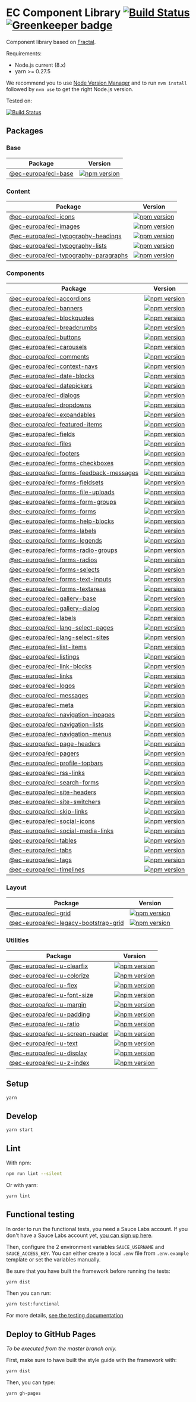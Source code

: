 # EC Component Library [![Build Status](https://drone.ne-dev.eu/api/badges/ec-europa/europa-component-library/status.svg)](https://drone.ne-dev.eu/ec-europa/europa-component-library) [![Greenkeeper badge](https://badges.greenkeeper.io/ec-europa/europa-component-library.svg)](https://greenkeeper.io/)

Component library based on [Fractal](http://fractal.build/).

Requirements:
- Node.js current (8.x)
- yarn >= 0.27.5

We recommend you to use [Node Version Manager](https://github.com/creationix/nvm) and to run `nvm install` followed by `nvm use` to get the right Node.js version.

Tested on:

[![Build Status](https://saucelabs.com/browser-matrix/europa-component-library.svg)](https://saucelabs.com/u/europa-component-library)

## Packages

### Base

| Package | Version |
|-------- |-------- |
| [@ec-europa/ecl-base](framework/base) | [![npm version](https://badge.fury.io/js/%40ec-europa%2Fecl-base.svg)](https://badge.fury.io/js/%40ec-europa%2Fecl-base) |

### Content

| Package | Version |
|-------- |-------- |
| [@ec-europa/ecl-icons](framework/content/ecl-icons) | [![npm version](https://badge.fury.io/js/%40ec-europa%2Fecl-icons.svg)](https://badge.fury.io/js/%40ec-europa%2Fecl-icons) |
| [@ec-europa/ecl-images](framework/content/ecl-images) | [![npm version](https://badge.fury.io/js/%40ec-europa%2Fecl-images.svg)](https://badge.fury.io/js/%40ec-europa%2Fecl-images) |
| [@ec-europa/ecl-typography-headings](framework/content/ecl-typography/ecl-typography-headings) | [![npm version](https://badge.fury.io/js/%40ec-europa%2Fecl-typography-headings.svg)](https://badge.fury.io/js/%40ec-europa%2Fecl-typography-headings) |
| [@ec-europa/ecl-typography-lists](framework/content/ecl-typography/ecl-typography-lists) | [![npm version](https://badge.fury.io/js/%40ec-europa%2Fecl-typography-lists.svg)](https://badge.fury.io/js/%40ec-europa%2Fecl-typography-lists) |
| [@ec-europa/ecl-typography-paragraphs](framework/content/ecl-typography/ecl-typography-paragraphs) | [![npm version](https://badge.fury.io/js/%40ec-europa%2Fecl-typography-paragraphs.svg)](https://badge.fury.io/js/%40ec-europa%2Fecl-typography-paragraphs) |

### Components

| Package | Version |
|-------- |-------- |
| [@ec-europa/ecl-accordions](framework/components/ecl-accordions) | [![npm version](https://badge.fury.io/js/%40ec-europa%2Fecl-accordions.svg)](https://badge.fury.io/js/%40ec-europa%2Fecl-accordions) |
| [@ec-europa/ecl-banners](framework/components/ecl-banners) | [![npm version](https://badge.fury.io/js/%40ec-europa%2Fecl-banners.svg)](https://badge.fury.io/js/%40ec-europa%2Fecl-banners) |
| [@ec-europa/ecl-blockquotes](framework/components/ecl-blockquotes) | [![npm version](https://badge.fury.io/js/%40ec-europa%2Fecl-blockquotes.svg)](https://badge.fury.io/js/%40ec-europa%2Fecl-blockquotes) |
| [@ec-europa/ecl-breadcrumbs](framework/components/ecl-breadcrumbs) | [![npm version](https://badge.fury.io/js/%40ec-europa%2Fecl-breadcrumbs.svg)](https://badge.fury.io/js/%40ec-europa%2Fecl-breadcrumbs) |
| [@ec-europa/ecl-buttons](framework/components/ecl-buttons) | [![npm version](https://badge.fury.io/js/%40ec-europa%2Fecl-buttons.svg)](https://badge.fury.io/js/%40ec-europa%2Fecl-buttons) |
| [@ec-europa/ecl-carousels](framework/components/ecl-carousels) | [![npm version](https://badge.fury.io/js/%40ec-europa%2Fecl-carousels.svg)](https://badge.fury.io/js/%40ec-europa%2Fecl-carousels) |
| [@ec-europa/ecl-comments](framework/components/ecl-comments) | [![npm version](https://badge.fury.io/js/%40ec-europa%2Fecl-comments.svg)](https://badge.fury.io/js/%40ec-europa%2Fecl-comments) |
| [@ec-europa/ecl-context-navs](framework/components/ecl-context-navs) | [![npm version](https://badge.fury.io/js/%40ec-europa%2Fecl-context-navs.svg)](https://badge.fury.io/js/%40ec-europa%2Fecl-context-navs) |
| [@ec-europa/ecl-date-blocks](framework/components/ecl-date-blocks) | [![npm version](https://badge.fury.io/js/%40ec-europa%2Fecl-date-blocks.svg)](https://badge.fury.io/js/%40ec-europa%2Fecl-date-blocks) |
| [@ec-europa/ecl-datepickers](framework/components/ecl-datepickers) | [![npm version](https://badge.fury.io/js/%40ec-europa%2Fecl-datepickers.svg)](https://badge.fury.io/js/%40ec-europa%2Fecl-datepickers) |
| [@ec-europa/ecl-dialogs](framework/components/ecl-dialogs) | [![npm version](https://badge.fury.io/js/%40ec-europa%2Fecl-dialogs.svg)](https://badge.fury.io/js/%40ec-europa%2Fecl-dialogs) |
| [@ec-europa/ecl-dropdowns](framework/components/ecl-dropdowns) | [![npm version](https://badge.fury.io/js/%40ec-europa%2Fecl-dropdowns.svg)](https://badge.fury.io/js/%40ec-europa%2Fecl-dropdowns) |
| [@ec-europa/ecl-expandables](framework/components/ecl-expandables) | [![npm version](https://badge.fury.io/js/%40ec-europa%2Fecl-expandables.svg)](https://badge.fury.io/js/%40ec-europa%2Fecl-expandables) |
| [@ec-europa/ecl-featured-items](framework/components/ecl-featured-items) | [![npm version](https://badge.fury.io/js/%40ec-europa%2Fecl-featured-items.svg)](https://badge.fury.io/js/%40ec-europa%2Fecl-featured-items) |
| [@ec-europa/ecl-fields](framework/components/ecl-fields) | [![npm version](https://badge.fury.io/js/%40ec-europa%2Fecl-fields.svg)](https://badge.fury.io/js/%40ec-europa%2Fecl-fields) |
| [@ec-europa/ecl-files](framework/components/ecl-files) | [![npm version](https://badge.fury.io/js/%40ec-europa%2Fecl-files.svg)](https://badge.fury.io/js/%40ec-europa%2Fecl-files) |
| [@ec-europa/ecl-footers](framework/components/ecl-footers) | [![npm version](https://badge.fury.io/js/%40ec-europa%2Fecl-footers.svg)](https://badge.fury.io/js/%40ec-europa%2Fecl-footers) |
| [@ec-europa/ecl-forms-checkboxes](framework/components/ecl-forms/ecl-forms-checkboxes) | [![npm version](https://badge.fury.io/js/%40ec-europa%2Fecl-forms-checkboxes.svg)](https://badge.fury.io/js/%40ec-europa%2Fecl-forms-checkboxes) |
| [@ec-europa/ecl-forms-feedback-messages](framework/components/ecl-forms/ecl-forms-feedback-messages) | [![npm version](https://badge.fury.io/js/%40ec-europa%2Fecl-forms-feedback-messages.svg)](https://badge.fury.io/js/%40ec-europa%2Fecl-forms-feedback-messages) |
| [@ec-europa/ecl-forms-fieldsets](framework/components/ecl-forms/ecl-forms-fieldsets) | [![npm version](https://badge.fury.io/js/%40ec-europa%2Fecl-forms-fieldsets.svg)](https://badge.fury.io/js/%40ec-europa%2Fecl-forms-fieldsets) |
| [@ec-europa/ecl-forms-file-uploads](framework/components/ecl-forms/ecl-forms-file-uploads) | [![npm version](https://badge.fury.io/js/%40ec-europa%2Fecl-forms-file-uploads.svg)](https://badge.fury.io/js/%40ec-europa%2Fecl-forms-file-uploads) |
| [@ec-europa/ecl-forms-form-groups](framework/components/ecl-forms/ecl-forms-form-groups) | [![npm version](https://badge.fury.io/js/%40ec-europa%2Fecl-forms-form-groups.svg)](https://badge.fury.io/js/%40ec-europa%2Fecl-forms-form-groups) |
| [@ec-europa/ecl-forms-forms](framework/components/ecl-forms/ecl-forms-forms) | [![npm version](https://badge.fury.io/js/%40ec-europa%2Fecl-forms-forms.svg)](https://badge.fury.io/js/%40ec-europa%2Fecl-forms-forms) |
| [@ec-europa/ecl-forms-help-blocks](framework/components/ecl-forms/ecl-forms-help-blocks) | [![npm version](https://badge.fury.io/js/%40ec-europa%2Fecl-forms-help-blocks.svg)](https://badge.fury.io/js/%40ec-europa%2Fecl-forms-help-blocks) |
| [@ec-europa/ecl-forms-labels](framework/components/ecl-forms/ecl-forms-labels) | [![npm version](https://badge.fury.io/js/%40ec-europa%2Fecl-forms-labels.svg)](https://badge.fury.io/js/%40ec-europa%2Fecl-forms-labels) |
| [@ec-europa/ecl-forms-legends](framework/components/ecl-forms/ecl-forms-legends) | [![npm version](https://badge.fury.io/js/%40ec-europa%2Fecl-forms-legends.svg)](https://badge.fury.io/js/%40ec-europa%2Fecl-forms-legends) |
| [@ec-europa/ecl-forms-radio-groups](framework/components/ecl-forms/ecl-forms-radio-groups) | [![npm version](https://badge.fury.io/js/%40ec-europa%2Fecl-forms-radio-groups.svg)](https://badge.fury.io/js/%40ec-europa%2Fecl-forms-radio-groups) |
| [@ec-europa/ecl-forms-radios](framework/components/ecl-forms/ecl-forms-radios) | [![npm version](https://badge.fury.io/js/%40ec-europa%2Fecl-forms-radios.svg)](https://badge.fury.io/js/%40ec-europa%2Fecl-forms-radios) |
| [@ec-europa/ecl-forms-selects](framework/components/ecl-forms/ecl-forms-selects) | [![npm version](https://badge.fury.io/js/%40ec-europa%2Fecl-forms-selects.svg)](https://badge.fury.io/js/%40ec-europa%2Fecl-forms-selects) |
| [@ec-europa/ecl-forms-text-inputs](framework/components/ecl-forms/ecl-forms-text-inputs) | [![npm version](https://badge.fury.io/js/%40ec-europa%2Fecl-forms-text-inputs.svg)](https://badge.fury.io/js/%40ec-europa%2Fecl-forms-text-inputs) |
| [@ec-europa/ecl-forms-textareas](framework/components/ecl-forms/ecl-forms-textareas) | [![npm version](https://badge.fury.io/js/%40ec-europa%2Fecl-forms-textareas.svg)](https://badge.fury.io/js/%40ec-europa%2Fecl-forms-textareas) |
| [@ec-europa/ecl-gallery-base](framework/components/ecl-galleries/ecl-gallery-base) | [![npm version](https://badge.fury.io/js/%40ec-europa%2Fecl-gallery-base.svg)](https://badge.fury.io/js/%40ec-europa%2Fecl-gallery-base) |
| [@ec-europa/ecl-gallery-dialog](framework/components/ecl-galleries/ecl-gallery-dialog) | [![npm version](https://badge.fury.io/js/%40ec-europa%2Fecl-gallery-dialog.svg)](https://badge.fury.io/js/%40ec-europa%2Fecl-gallery-dialog) |
| [@ec-europa/ecl-labels](framework/components/ecl-labels) | [![npm version](https://badge.fury.io/js/%40ec-europa%2Fecl-labels.svg)](https://badge.fury.io/js/%40ec-europa%2Fecl-labels) |
| [@ec-europa/ecl-lang-select-pages](framework/components/ecl-lang-select-pages) | [![npm version](https://badge.fury.io/js/%40ec-europa%2Fecl-lang-select-pages.svg)](https://badge.fury.io/js/%40ec-europa%2Fecl-lang-select-pages) |
| [@ec-europa/ecl-lang-select-sites](framework/components/ecl-lang-select-sites) | [![npm version](https://badge.fury.io/js/%40ec-europa%2Fecl-lang-select-sites.svg)](https://badge.fury.io/js/%40ec-europa%2Fecl-lang-select-sites) |
| [@ec-europa/ecl-list-items](framework/components/ecl-list-items) | [![npm version](https://badge.fury.io/js/%40ec-europa%2Fecl-list-items.svg)](https://badge.fury.io/js/%40ec-europa%2Fecl-list-items) |
| [@ec-europa/ecl-listings](framework/components/ecl-listings) | [![npm version](https://badge.fury.io/js/%40ec-europa%2Fecl-listings.svg)](https://badge.fury.io/js/%40ec-europa%2Fecl-listings) |
| [@ec-europa/ecl-link-blocks](framework/components/ecl-link-blocks) | [![npm version](https://badge.fury.io/js/%40ec-europa%2Fecl-link-blocks.svg)](https://badge.fury.io/js/%40ec-europa%2Fecl-link-blocks) |
| [@ec-europa/ecl-links](framework/components/ecl-links) | [![npm version](https://badge.fury.io/js/%40ec-europa%2Fecl-links.svg)](https://badge.fury.io/js/%40ec-europa%2Fecl-links) |
| [@ec-europa/ecl-logos](framework/components/ecl-logos) | [![npm version](https://badge.fury.io/js/%40ec-europa%2Fecl-logos.svg)](https://badge.fury.io/js/%40ec-europa%2Fecl-logos) |
| [@ec-europa/ecl-messages](framework/components/ecl-messages) | [![npm version](https://badge.fury.io/js/%40ec-europa%2Fecl-messages.svg)](https://badge.fury.io/js/%40ec-europa%2Fecl-messages) |
| [@ec-europa/ecl-meta](framework/components/ecl-meta) | [![npm version](https://badge.fury.io/js/%40ec-europa%2Fecl-meta.svg)](https://badge.fury.io/js/%40ec-europa%2Fecl-meta) |
| [@ec-europa/ecl-navigation-inpages](framework/components/ecl-navigation/ecl-navigation-inpages) | [![npm version](https://badge.fury.io/js/%40ec-europa%2Fecl-navigation-inpages.svg)](https://badge.fury.io/js/%40ec-europa%2Fecl-navigation-inpages) |
| [@ec-europa/ecl-navigation-lists](framework/components/ecl-navigation/ecl-navigation-lists) | [![npm version](https://badge.fury.io/js/%40ec-europa%2Fecl-navigation-lists.svg)](https://badge.fury.io/js/%40ec-europa%2Fecl-navigation-lists) |
| [@ec-europa/ecl-navigation-menus](framework/components/ecl-navigation/ecl-navigation-menus) | [![npm version](https://badge.fury.io/js/%40ec-europa%2Fecl-navigation-menus.svg)](https://badge.fury.io/js/%40ec-europa%2Fecl-navigation-menus) |
| [@ec-europa/ecl-page-headers](framework/components/ecl-page-headers) | [![npm version](https://badge.fury.io/js/%40ec-europa%2Fecl-page-headers.svg)](https://badge.fury.io/js/%40ec-europa%2Fecl-page-headers) |
| [@ec-europa/ecl-pagers](framework/components/ecl-pagers) | [![npm version](https://badge.fury.io/js/%40ec-europa%2Fecl-pagers.svg)](https://badge.fury.io/js/%40ec-europa%2Fecl-pagers) |
| [@ec-europa/ecl-profile-topbars](framework/components/ecl-profile-topbars) | [![npm version](https://badge.fury.io/js/%40ec-europa%2Fecl-profile-topbars.svg)](https://badge.fury.io/js/%40ec-europa%2Fecl-profile-topbars) |
| [@ec-europa/ecl-rss-links](framework/components/ecl-rss-links) | [![npm version](https://badge.fury.io/js/%40ec-europa%2Fecl-rss-links.svg)](https://badge.fury.io/js/%40ec-europa%2Fecl-rss-links) |
| [@ec-europa/ecl-search-forms](framework/components/ecl-search-forms) | [![npm version](https://badge.fury.io/js/%40ec-europa%2Fecl-search-forms.svg)](https://badge.fury.io/js/%40ec-europa%2Fecl-search-forms) |
| [@ec-europa/ecl-site-headers](framework/components/ecl-site-headers) | [![npm version](https://badge.fury.io/js/%40ec-europa%2Fecl-site-headers.svg)](https://badge.fury.io/js/%40ec-europa%2Fecl-site-headers) |
| [@ec-europa/ecl-site-switchers](framework/components/ecl-site-switchers) | [![npm version](https://badge.fury.io/js/%40ec-europa%2Fecl-site-switchers.svg)](https://badge.fury.io/js/%40ec-europa%2Fecl-site-switchers) |
| [@ec-europa/ecl-skip-links](framework/components/ecl-skip-links) | [![npm version](https://badge.fury.io/js/%40ec-europa%2Fecl-skip-links.svg)](https://badge.fury.io/js/%40ec-europa%2Fecl-skip-links) |
| [@ec-europa/ecl-social-icons](framework/components/ecl-social-icons) | [![npm version](https://badge.fury.io/js/%40ec-europa%2Fecl-social-icons.svg)](https://badge.fury.io/js/%40ec-europa%2Fecl-social-icons) |
| [@ec-europa/ecl-social-media-links](framework/components/ecl-social-media-links) | [![npm version](https://badge.fury.io/js/%40ec-europa%2Fecl-social-media-links.svg)](https://badge.fury.io/js/%40ec-europa%2Fecl-social-media-links) |
| [@ec-europa/ecl-tables](framework/components/ecl-tables) | [![npm version](https://badge.fury.io/js/%40ec-europa%2Fecl-tables.svg)](https://badge.fury.io/js/%40ec-europa%2Fecl-tables) |
| [@ec-europa/ecl-tabs](framework/components/ecl-tabs) | [![npm version](https://badge.fury.io/js/%40ec-europa%2Fecl-tabs.svg)](https://badge.fury.io/js/%40ec-europa%2Fecl-tabs) |
| [@ec-europa/ecl-tags](framework/components/ecl-tags) | [![npm version](https://badge.fury.io/js/%40ec-europa%2Fecl-tags.svg)](https://badge.fury.io/js/%40ec-europa%2Fecl-tags) |
| [@ec-europa/ecl-timelines](framework/components/ecl-timelines) | [![npm version](https://badge.fury.io/js/%40ec-europa%2Fecl-timelines.svg)](https://badge.fury.io/js/%40ec-europa%2Fecl-timelines) |

### Layout

| Package | Version |
|-------- |-------- |
| [@ec-europa/ecl-grid](framework/layout/grid/ecl-grid) | [![npm version](https://badge.fury.io/js/%40ec-europa%2Fecl-grid.svg)](https://badge.fury.io/js/%40ec-europa%2Fecl-grid) |
| [@ec-europa/ecl-legacy-bootstrap-grid](framework/layout/grid/ecl-legacy-bootstrap-grid) | [![npm version](https://badge.fury.io/js/%40ec-europa%2Fecl-legacy-bootstrap-grid.svg)](https://badge.fury.io/js/%40ec-europa%2Fecl-legacy-bootstrap-grid) |

### Utilities

| Package | Version |
|-------- |-------- |
| [@ec-europa/ecl-u-clearfix](framework/utilities/ecl-u-clearfix) | [![npm version](https://badge.fury.io/js/%40ec-europa%2Fecl-u-clearfix.svg)](https://badge.fury.io/js/%40ec-europa%2Fecl-u-clearfix) |
| [@ec-europa/ecl-u-colorize](framework/utilities/ecl-u-colorize) | [![npm version](https://badge.fury.io/js/%40ec-europa%2Fecl-u-colorize.svg)](https://badge.fury.io/js/%40ec-europa%2Fecl-u-colorize) |
| [@ec-europa/ecl-u-flex](framework/utilities/ecl-u-flex) | [![npm version](https://badge.fury.io/js/%40ec-europa%2Fecl-u-flex.svg)](https://badge.fury.io/js/%40ec-europa%2Fecl-u-flex) |
| [@ec-europa/ecl-u-font-size](framework/utilities/ecl-u-font-size) | [![npm version](https://badge.fury.io/js/%40ec-europa%2Fecl-u-font-size.svg)](https://badge.fury.io/js/%40ec-europa%2Fecl-u-font-size) |
| [@ec-europa/ecl-u-margin](framework/utilities/ecl-u-margin) | [![npm version](https://badge.fury.io/js/%40ec-europa%2Fecl-u-margin.svg)](https://badge.fury.io/js/%40ec-europa%2Fecl-u-margin) |
| [@ec-europa/ecl-u-padding](framework/utilities/ecl-u-padding) | [![npm version](https://badge.fury.io/js/%40ec-europa%2Fecl-u-padding.svg)](https://badge.fury.io/js/%40ec-europa%2Fecl-u-padding) |
| [@ec-europa/ecl-u-ratio](framework/utilities/ecl-u-ratio) | [![npm version](https://badge.fury.io/js/%40ec-europa%2Fecl-u-ratio.svg)](https://badge.fury.io/js/%40ec-europa%2Fecl-u-ratio) |
| [@ec-europa/ecl-u-screen-reader](framework/utilities/ecl-u-screen-reader) | [![npm version](https://badge.fury.io/js/%40ec-europa%2Fecl-u-screen-reader.svg)](https://badge.fury.io/js/%40ec-europa%2Fecl-u-screen-reader) |
| [@ec-europa/ecl-u-text](framework/utilities/ecl-u-text) | [![npm version](https://badge.fury.io/js/%40ec-europa%2Fecl-u-text.svg)](https://badge.fury.io/js/%40ec-europa%2Fecl-u-text) |
| [@ec-europa/ecl-u-display](framework/utilities/ecl-u-display) | [![npm version](https://badge.fury.io/js/%40ec-europa%2Fecl-u-display.svg)](https://badge.fury.io/js/%40ec-europa%2Fecl-u-display) |
| [@ec-europa/ecl-u-z-index](framework/utilities/ecl-u-z-index) | [![npm version](https://badge.fury.io/js/%40ec-europa%2Fecl-u-z-index.svg)](https://badge.fury.io/js/%40ec-europa%2Fecl-u-z-index) |

## Setup

```bash
yarn
```

## Develop

```bash
yarn start
```

## Lint

With npm:

```bash
npm run lint --silent
```

Or with yarn:

```bash
yarn lint
```

## Functional testing

In order to run the functional tests, you need a Sauce Labs account. If you
don't have a Sauce Labs account yet, [you can sign up here](https://saucelabs.com/beta/signup/OSS/None).

Then, configure the 2 environment variables `SAUCE_USERNAME` and `SAUCE_ACCESS_KEY`.
You can either create a local `.env` file from `.env.example` template or set
the variables manually.

Be sure that you have built the framework before running the tests:

```bash
yarn dist
```

Then you can run:

```bash
yarn test:functional
```

For more details, [see the testing documentation](docs/testing/visual.md)

## Deploy to GitHub Pages

*To be executed from the master branch only.*

First, make sure to have built the style guide with the framework with:

```bash
yarn dist
```

Then, you can type:

```bash
yarn gh-pages
```
